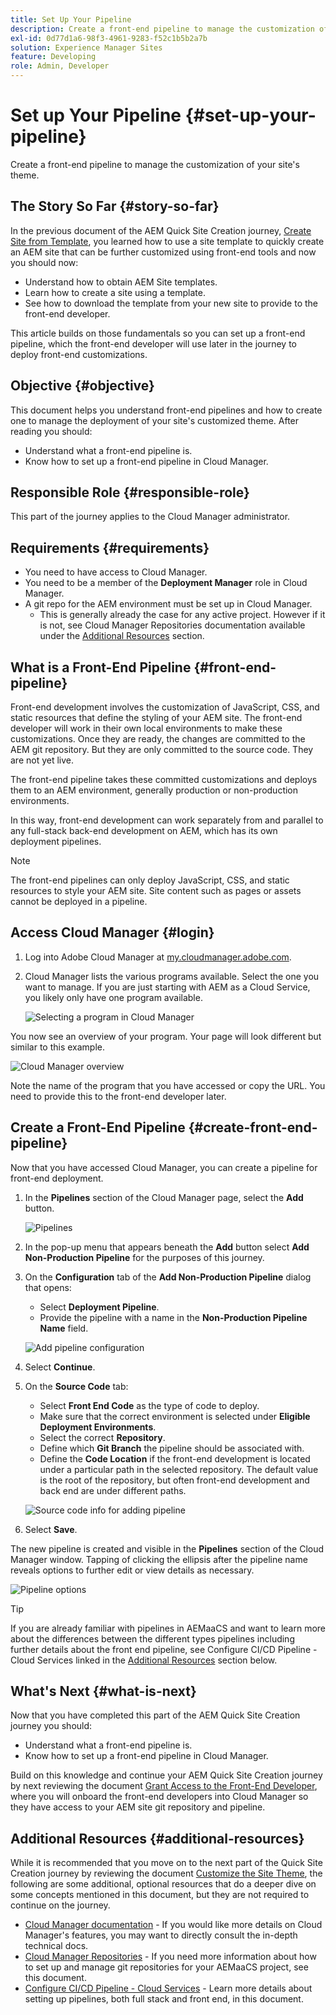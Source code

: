 ```yaml
---
title: Set Up Your Pipeline
description: Create a front-end pipeline to manage the customization of your site's theme.
exl-id: 0d77d1a6-98f3-4961-9283-f52c1b5b2a7b
solution: Experience Manager Sites
feature: Developing
role: Admin, Developer
---
```

# Set up Your Pipeline {#set-up-your-pipeline}

Create a front-end pipeline to manage the customization of your site's theme.

## The Story So Far {#story-so-far}

In the previous document of the AEM Quick Site Creation journey, [Create Site from Template](create-site.md), you learned how to use a site template to quickly create an AEM site that can be further customized using front-end tools and now you should now:

* Understand how to obtain AEM Site templates.
* Learn how to create a site using a template.
* See how to download the template from your new site to provide to the front-end developer.

This article builds on those fundamentals so you can set up a front-end pipeline, which the front-end developer will use later in the journey to deploy front-end customizations.

## Objective {#objective}

This document helps you understand front-end pipelines and how to create one to manage the deployment of your site's customized theme. After reading you should:

* Understand what a front-end pipeline is.
* Know how to set up a front-end pipeline in Cloud Manager.

## Responsible Role {#responsible-role}

This part of the journey applies to the Cloud Manager administrator.

## Requirements {#requirements}

* You need to have access to Cloud Manager.
* You need to be a member of the **Deployment Manager** role in Cloud Manager.
* A git repo for the AEM environment must be set up in Cloud Manager.
  * This is generally already the case for any active project. However if it is not, see Cloud Manager Repositories documentation available under the [Additional Resources](#additional-resources) section.

## What is a Front-End Pipeline {#front-end-pipeline}

Front-end development involves the customization of JavaScript, CSS, and static resources that define the styling of your AEM site. The front-end developer will work in their own local environments to make these customizations. Once they are ready, the changes are committed to the AEM git repository. But they are only committed to the source code. They are not yet live.

The front-end pipeline takes these committed customizations and deploys them to an AEM environment, generally production or non-production environments.

In this way, front-end development can work separately from and parallel to any full-stack back-end development on AEM, which has its own deployment pipelines.

>[!NOTE]
>
>The front-end pipelines can only deploy JavaScript, CSS, and static resources to style your AEM site. Site content such as pages or assets cannot be deployed in a pipeline.

## Access Cloud Manager {#login}

1. Log into Adobe Cloud Manager at [my.cloudmanager.adobe.com](https://my.cloudmanager.adobe.com/).

1. Cloud Manager lists the various programs available. Select the one you want to manage. If you are just starting with AEM as a Cloud Service, you likely only have one program available.

   ![Selecting a program in Cloud Manager](assets/cloud-manager-select-program.png)

You now see an overview of your program. Your page will look different but similar to this example.

![Cloud Manager overview](assets/cloud-manager-overview.png)

Note the name of the program that you have accessed or copy the URL. You need to provide this to the front-end developer later.

## Create a Front-End Pipeline {#create-front-end-pipeline}

Now that you have accessed Cloud Manager, you can create a pipeline for front-end deployment.

1. In the **Pipelines** section of the Cloud Manager page, select the **Add** button.

   ![Pipelines](assets/pipelines-add.png)

1. In the pop-up menu that appears beneath the **Add** button select **Add Non-Production Pipeline** for the purposes of this journey.

1. On the **Configuration** tab of the **Add Non-Production Pipeline** dialog that opens:
   * Select **Deployment Pipeline**.
   * Provide the pipeline with a name in the **Non-Production Pipeline Name** field.

   ![Add pipeline configuration](assets/add-pipeline-configuration.png)

1. Select **Continue**.

1. On the **Source Code** tab:
   * Select **Front End Code** as the type of code to deploy.
   * Make sure that the correct environment is selected under **Eligible Deployment Environments**.
   * Select the correct **Repository**.
   * Define which **Git Branch** the pipeline should be associated with.
   * Define the **Code Location** if the front-end development is located under a particular path in the selected repository. The default value is the root of the repository, but often front-end development and back end are under different paths.

   ![Source code info for adding pipeline](assets/add-pipeline-source-code.png)

1. Select **Save**.

The new pipeline is created and visible in the **Pipelines** section of the Cloud Manager window. Tapping of clicking the ellipsis after the pipeline name reveals options to further edit or view details as necessary.

![Pipeline options](assets/new-pipeline.png)

>[!TIP]
>
>If you are already familiar with pipelines in AEMaaCS and want to learn more about the differences between the different types pipelines including further details about the front end pipeline, see Configure CI/CD Pipeline - Cloud Services linked in the [Additional Resources](#additional-resources) section below.

## What's Next {#what-is-next}

Now that you have completed this part of the AEM Quick Site Creation journey you should:

* Understand what a front-end pipeline is.
* Know how to set up a front-end pipeline in Cloud Manager.

Build on this knowledge and continue your AEM Quick Site Creation journey by next reviewing the document [Grant Access to the Front-End Developer](grant-access.md), where you will onboard the front-end developers into Cloud Manager so they have access to your AEM site git repository and pipeline.

## Additional Resources {#additional-resources}

While it is recommended that you move on to the next part of the Quick Site Creation journey by reviewing the document [Customize the Site Theme](customize-theme.md), the following are some additional, optional resources that do a deeper dive on some concepts mentioned in this document, but they are not required to continue on the journey.

* [Cloud Manager documentation](https://experienceleague.adobe.com/docs/experience-manager-cloud-service/onboarding/onboarding-concepts/cloud-manager-introduction.html) - If you would like more details on Cloud Manager's features, you may want to directly consult the in-depth technical docs.
* [Cloud Manager Repositories](/help/implementing/cloud-manager/managing-code/managing-repositories.md) - If you need more information about how to set up and manage git repositories for your AEMaaCS project, see this document.
* [Configure CI/CD Pipeline - Cloud Services](/help/implementing/cloud-manager/configuring-pipelines/introduction-ci-cd-pipelines.md) - Learn more details about setting up pipelines, both full stack and front end, in this document.
